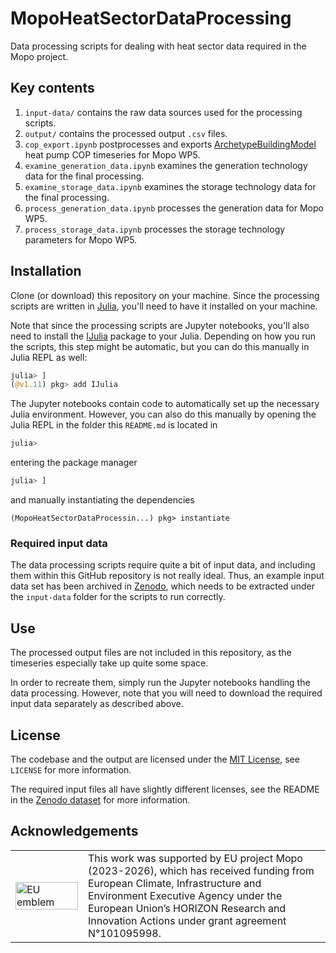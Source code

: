 # MopoHeatSectorDataProcessing

Data processing scripts for dealing with heat sector data required in the Mopo project.


## Key contents

1. `input-data/` contains the raw data sources used for the processing scripts.
2. `output/` contains the processed output `.csv` files.
3. `cop_export.ipynb` postprocesses and exports [ArchetypeBuildingModel](https://github.com/vttresearch/ArchetypeBuildingModel) heat pump COP timeseries for Mopo WP5.
3. `examine_generation_data.ipynb` examines the generation technology data for the final processing.
4. `examine_storage_data.ipynb` examines the storage technology data for the final processing.
5. `process_generation_data.ipynb` processes the generation data for Mopo WP5.
6. `process_storage_data.ipynb` processes the storage technology parameters for Mopo WP5.


## Installation

Clone (or download) this repository on your machine.
Since the processing scripts are written in [Julia](https://julialang.org/),
you'll need to have it installed on your machine.

Note that since the processing scripts are Jupyter notebooks,
you'll also need to install the [IJulia](https://github.com/JuliaLang/IJulia.jl)
package to your Julia.
Depending on how you run the scripts, this step might be automatic,
but you can do this manually in Julia REPL as well:
```julia
julia> ]
(@v1.11) pkg> add IJulia
```

The Jupyter notebooks contain code to automatically set up the necessary Julia environment.
However, you can also do this manually by opening the Julia REPL in the folder this `README.md` is located in
```julia
julia>
```
entering the package manager
```julia
julia> ]
```
and manually instantiating the dependencies
```
(MopoHeatSectorDataProcessin...) pkg> instantiate
```

### Required input data

The data processing scripts require quite a bit of input data,
and including them within this GitHub repository is not really ideal.
Thus, an example input data set has been archived in [Zenodo](LINK!),
which needs to be extracted under the `input-data` folder for the scripts to run correctly.


## Use

The processed output files are not included in this repository,
as the timeseries especially take up quite some space.

In order to recreate them, simply run the Jupyter notebooks handling the data processing.
However, note that you will need to download the required input data
separately as described above.


## License

The codebase and the output are licensed under the [MIT License](https://opensource.org/license/mit),
see `LICENSE` for more information.

The required input files all have slightly different licenses,
see the README in the [Zenodo dataset](LINK!) for more information.


## Acknowledgements

<center>
<table width=500px frame="none">
<tr>
<td valign="middle" width=100px>
<img src=https://european-union.europa.eu/themes/contrib/oe_theme/dist/eu/images/logo/standard-version/positive/logo-eu--en.svg alt="EU emblem" width=100%></td>
<td valign="middle">This work was supported by EU project Mopo (2023-2026), which has received funding from European Climate, Infrastructure and Environment Executive Agency under the European Union’s HORIZON Research and Innovation Actions under grant agreement N°101095998.</td>
</table>
</center>